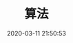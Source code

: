 ---
pageComponent: 
  name: Catalogue
  data: 
    key: 20.算法
    imgUrl: /img/web.png
    description: 算法...
title: 算法
date: 2020-03-11 21:50:53
permalink: /algorithm/
sidebar: false
article: false
comment: false
editLink: false
---